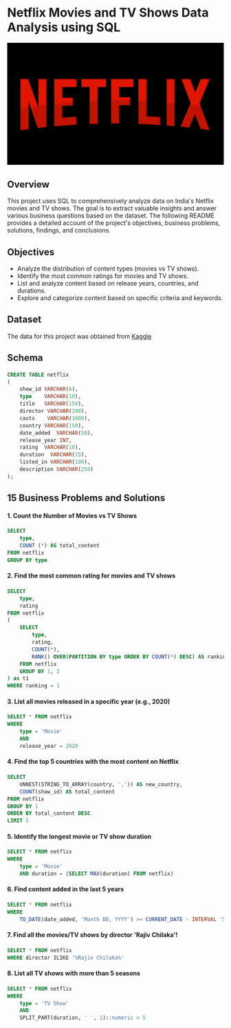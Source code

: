 # Netflix Movies and TV Shows Data Analysis using SQL

![Netflix Logo](https://github.com/joyuwaoma/netflix_sql_project/blob/main/netflix-5947489_1280.png)

## Overview
This project uses SQL to comprehensively analyze data on India's Netflix movies and TV shows. The goal is to extract valuable insights and answer various business questions based on the dataset. The following README provides a detailed account of the project's objectives, business problems, solutions, findings, and conclusions.

## Objectives
* Analyze the distribution of content types (movies vs TV shows). 
* Identify the most common ratings for movies and TV shows.
* List and analyze content based on release years, countries, and durations.
* Explore and categorize content based on specific criteria and keywords.

## Dataset
The data for this project was obtained from [Kaggle](https://www.kaggle.com/datasets/shivamb/netflix-shows?resource=download) 

## Schema
```sql
CREATE TABLE netflix
(
	show_id VARCHAR(6),
	type    VARCHAR(10),
	title   VARCHAR(150),
	director VARCHAR(208),
	casts    VARCHAR(1000),
	country VARCHAR(150),
	date_added  VARCHAR(50),
	release_year INT,
	rating  VARCHAR(10),
	duration  VARCHAR(15),
	listed_in VARCHAR(100),
	description VARCHAR(250)
);

```
## 15 Business Problems and Solutions
#### 1. Count the Number of Movies vs TV Shows
```sql
SELECT 
	type,
	COUNT (*) AS total_content
FROM netflix
GROUP BY type
```
#### 2. Find the most common rating for movies and TV shows
```sql
SELECT
	type,
	rating
FROM netflix
(
	SELECT 
		type,
		rating,
		COUNT(*),
		RANK() OVER(PARTITION BY type ORDER BY COUNT(*) DESC) AS ranking
	FROM netflix
	GROUP BY 1, 2
) as t1
WHERE ranking = 1
 ```
#### 3. List all movies released in a specific year (e.g., 2020)
```sql
SELECT * FROM netflix
WHERE
	type = 'Movie'
	AND 
	release_year = 2020
```
#### 4. Find the top 5 countries with the most content on Netflix
```sql
SELECT 
	UNNEST(STRING_TO_ARRAY(country, ',')) AS new_country,
	COUNT(show_id) AS total_content
FROM netflix
GROUP BY 1
ORDER BY total_content DESC
LIMIT 5
```
#### 5. Identify the longest movie or TV show duration
```sql
SELECT * FROM netflix
WHERE
	type = 'Movie' 
	AND duration = (SELECT MAX(duration) FROM netflix)
```
#### 6. Find content added in the last 5 years
```sql
SELECT * FROM netflix
WHERE 
	TO_DATE(date_added, 'Month DD, YYYY') >= CURRENT_DATE - INTERVAL '5 years'
```
#### 7. Find all the movies/TV shows by director 'Rajiv Chilaka'!
```sql
SELECT * FROM netflix
WHERE director ILIKE '%Rajiv Chilaka%'
```
#### 8. List all TV shows with more than 5 seasons
```sql
SELECT * FROM netflix
WHERE 
	type = 'TV Show'
	AND 
	SPLIT_PART(duration, ' ', 1)::numeric > 5
```
